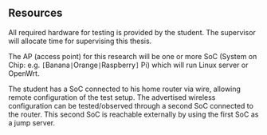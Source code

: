 ## Resources

All required hardware for testing is provided by the student.
The supervisor will allocate time for supervising this thesis.

The AP (access point) for this research will be
one or more SoC
(System on Chip: e.g. `[`Banana`|`Orange`|`Raspberry`]` Pi)
which will run Linux server or OpenWrt.

The student has a SoC connected to his home router via wire,
allowing remote configuration of the test setup.
The advertised wireless configuration can be tested/observed
through a second SoC connected to the router.
This second SoC is reachable externally by using the first SoC as a jump server.
